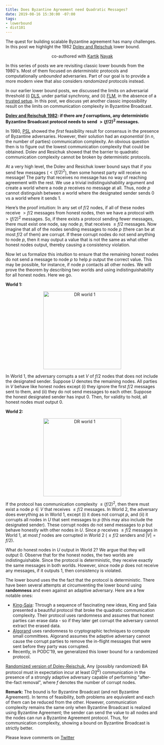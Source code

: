 ```yaml
---
title: Does Byzantine Agreement need Quadratic Messages?
date: 2019-08-16 15:30:00 -07:00
tags:
- lowerbound
- dist101
---
```


The quest for building scalable Byzantine agreement has many challenges. In this post we highlight the 1982 [Dolev and Reischuk](http://hebuntu.cs.huji.ac.il/~dolev/pubs/p132-dolev.pdf) lower bound.


<p align="center">
  co-authored with <a href="https://users.cs.duke.edu/~kartik">Kartik</a> <a href="https://twitter.com/kartik1507">Nayak</a>
</p>


In this series of posts we are revisiting classic lower bounds from the 1980's. Most of them focused on *deterministic* protocols and computationally *unbounded* adversaries. Part of our goal is to provide a more modern view that also considers *randomized* protocols instead.

In our earlier lower bound posts, we discussed the limits on adversarial threshold (i) [DLS](https://ittaiab.github.io/2019-06-25-on-the-impossibility-of-byzantine-agreement-for-n-equals-3f-in-partial-synchrony/), under partial synchrony, and (ii) [FLM](https://ittaiab.github.io/2019-08-02-byzantine-agreement-is-impossible-for-$n-slash-leq-3-f$-is-the-adversary-can-easily-simulate/), in the absence of a [trusted setup](https://ittaiab.github.io/2019-07-18-setup-assumptions/). In this post, we discuss yet another classic impossibility result on the limits on communication complexity in Byzantine Broadcast. 

**[Dolev and Reischuk 1982](http://hebuntu.cs.huji.ac.il/~dolev/pubs/p132-dolev.pdf): if there are $f$ corruptions, any deterministic Byzantine Broadcast protocol needs to send $> (f/2)^2$ messages.** 


In 1980, [PSL](https://lamport.azurewebsites.net/pubs/reaching.pdf) showed the *first* feasibility result for consensus in the presence of Byzantine adversaries. However, their solution had an *exponential* (in $n$, the number of parties) communication complexity. An obvious question then is to figure out the lowest communication complexity that could be obtained. Dolev and Resichuk showed that the barrier to quadratic communication complexity cannot be broken by deterministic protocols.

At a very high level, the Dolev and Resichuk lower bound says that if you send few messages ($< (f/2)^2$), then some honest party will receive no message! The party that receives no message has no way of reaching agreement with the rest. We use a trivial indistinguishability argument and create a world where a node $p$ receives no message at all. Thus, node $p$ cannot distinguish between a world where the designated sender sends 0 vs a world where it sends 1.

Here’s the proof intuition: In any set of $f/2$ nodes, if all of these nodes receive $> f/2$ messages from honest nodes, then we have a protocol with $> (f/2)^2$ messages. So, if there exists a protocol sending fewer messages, there must exist one node, say node $p$, that receives $\leq f/2$ messages. Now imagine that all of the nodes sending messages to node $p$ (there can be at most $f/2$ of them) are corrupt. If these corrupt nodes do not send anything to node $p$, then it may output a value that is not the same as what other honest nodes output, thereby causing a consistency violation.

Now let us formalize this intuition to ensure that the remaining honest nodes do not send a message to node $p$ to help $p$ output the correct value. This may be possible, for instance, if node $p$ contacts all other nodes. We will prove the theorem by describing two worlds and using indistinguishability for all honest nodes. Here we go.

**World 1:** 

<p align="center">
  <img src="/uploads/dr-world1.png" width="256" title="DR world 1">
</p>

In World 1, the adversary corrupts a set $V$ of $f/2$ nodes that does not include the designated sender. Suppose $U$ denotes the remaining nodes. All parties in $V$ behave like honest nodes except (i) they ignore the first $f/2$ messages sent to them, and (ii) they do not send messages to each other. Suppose the honest designated sender has input 0. Then, for validity to hold, all honest nodes must output 0.

**World 2:**

<p align="center">
  <img src="/uploads/dr-world1.png" width="256" title="DR world 1">
</p>

If the protocol has communication complexity $\leq (f/2)^2$, then there must exist a node $p \in V$ that receives $\leq f/2$ 
messages. In World 2, the adversary does everything as in World 1, except (i) it does not corrupt $p$, and (ii) it corrupts all nodes in $U$ that sent messages to $p$ (this may also include the designated sender). These corrupt nodes do not send messages to $p$ but behave honestly with other nodes in $U$. Since $p$ receives $\leq f/2$ messages in World 1, at most $f$ nodes are corrupted in World 2 ($\leq f/2$ senders and $|V| = f/2$).

What do honest nodes in $U$ output in World 2? We argue that they will output 0. Observe that for the honest nodes, the two worlds are indistinguishable. Since the protocol is deterministic, they receive exactly the same messages in both worlds. However, since node $p$ does not receive any messages, if it outputs 1, then consistency is violated.


The lower bound uses the the fact that the protocol is deterministic. There have been several attempts at circumventing the lower bound using **randomness** and even against an adaptive adversary. Here are a few notable ones:
- [King-Saia](https://arxiv.org/pdf/1002.4561.pdf): Through a sequence of fascinating new ideas, King and Saia presented a beautiful protocol that broke the quadratic communication complexity. Their protocol uses randomness and assumes that honest parties can erase data - so if they later get corrupt the adversary cannot extract the erased data. 
- [Algorand](https://www.sciencedirect.com/science/article/pii/S030439751930091X?via%3Dihub) uses randomness to cryptographic techniques to compute small committees. Algorand assumes the adaptive adversary cannot cause the corrupt parties to remove the in-flight messages that were sent before they party was corrupted.
- Recently, in PODC’19, we generalized this lower bound for a randomized protocol.

[Randomized version of Dolev-Reischuk.](https://users.cs.duke.edu/~kartik/papers/podc2019.pdf) Any (possibly randomized) BA protocol must in expectation incur at least $\Omega(f^2)$ communication in the presence of a strongly adaptive adversary capable of performing "after-the-fact removal", where $f$ denotes the number of corrupt nodes.


**Remark:**
The bound is for Byzantine Broadcast (and not Byzantine Agreement). In terms of feasibility, both problems are equivalent and each of them can be reduced from the other. However, communication complexity remains the same only when Byzantine Broadcast is realized using Byzantine Agreement; the sender can send the value to all nodes and the nodes can run a Byzantine Agreement protocol. Thus, for communication complexity, showing a bound on Byzantine Broadcast is strictly better.

Please leave comments on [Twitter](...)

